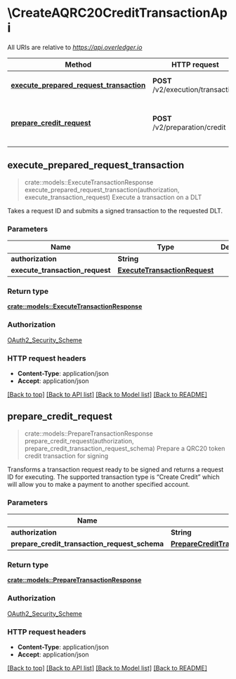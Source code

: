 # \CreateAQRC20CreditTransactionApi

All URIs are relative to *https://api.overledger.io*

Method | HTTP request | Description
------------- | ------------- | -------------
[**execute_prepared_request_transaction**](CreateAQRC20CreditTransactionApi.md#execute_prepared_request_transaction) | **POST** /v2/execution/transaction | Execute a transaction on a DLT
[**prepare_credit_request**](CreateAQRC20CreditTransactionApi.md#prepare_credit_request) | **POST** /v2/preparation/credit | Prepare a QRC20 token credit transaction for signing



## execute_prepared_request_transaction

> crate::models::ExecuteTransactionResponse execute_prepared_request_transaction(authorization, execute_transaction_request)
Execute a transaction on a DLT

Takes a request ID and submits a signed transaction to the requested DLT.

### Parameters


Name | Type | Description  | Required | Notes
------------- | ------------- | ------------- | ------------- | -------------
**authorization** | **String** |  | [required] |
**execute_transaction_request** | [**ExecuteTransactionRequest**](ExecuteTransactionRequest.md) |  | [required] |

### Return type

[**crate::models::ExecuteTransactionResponse**](ExecuteTransactionResponse.md)

### Authorization

[OAuth2_Security_Scheme](../README.md#OAuth2_Security_Scheme)

### HTTP request headers

- **Content-Type**: application/json
- **Accept**: application/json

[[Back to top]](#) [[Back to API list]](../README.md#documentation-for-api-endpoints) [[Back to Model list]](../README.md#documentation-for-models) [[Back to README]](../README.md)


## prepare_credit_request

> crate::models::PrepareTransactionResponse prepare_credit_request(authorization, prepare_credit_transaction_request_schema)
Prepare a QRC20 token credit transaction for signing

Transforms a transaction request ready to be signed and returns a request ID for executing. The supported transaction type is “Create Credit” which will allow you to make a payment to another specified account.

### Parameters


Name | Type | Description  | Required | Notes
------------- | ------------- | ------------- | ------------- | -------------
**authorization** | **String** |  | [required] |
**prepare_credit_transaction_request_schema** | [**PrepareCreditTransactionRequestSchema**](PrepareCreditTransactionRequestSchema.md) |  | [required] |

### Return type

[**crate::models::PrepareTransactionResponse**](PrepareTransactionResponse.md)

### Authorization

[OAuth2_Security_Scheme](../README.md#OAuth2_Security_Scheme)

### HTTP request headers

- **Content-Type**: application/json
- **Accept**: application/json

[[Back to top]](#) [[Back to API list]](../README.md#documentation-for-api-endpoints) [[Back to Model list]](../README.md#documentation-for-models) [[Back to README]](../README.md)

